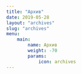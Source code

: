 ```yaml
---
title: "Архив"
date: 2019-05-28
layout: "archives"
slug: "archives"
menu:
    main:
        name: Архив
        weight: -70
        params: 
            icon: archives
---
```

